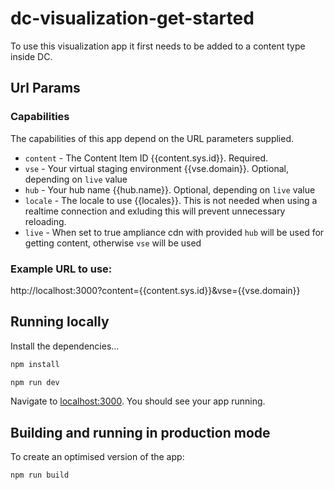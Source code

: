 # dc-visualization-get-started

To use this visualization app it first needs to be added to a content type inside DC.

## Url Params

### Capabilities

The capabilities of this app depend on the URL parameters supplied.

- `content` - The Content Item ID {{content.sys.id}}. Required.
- `vse` - Your virtual staging environment {{vse.domain}}. Optional, depending on `live` value
- `hub` - Your hub name {{hub.name}}. Optional, depending on `live` value
- `locale` - The locale to use {{locales}}. This is not needed when using a realtime connection and exluding this will prevent unnecessary reloading.
- `live` - When set to true ampliance cdn with provided `hub` will be used for getting content, otherwise `vse` will be used

### Example URL to use:

http://localhost:3000?content={{content.sys.id}}&vse={{vse.domain}}

## Running locally

Install the dependencies...

```bash
npm install
```

```bash
npm run dev
```

Navigate to [localhost:3000](http://localhost:3000). You should see your app running.

## Building and running in production mode

To create an optimised version of the app:

```bash
npm run build
```
